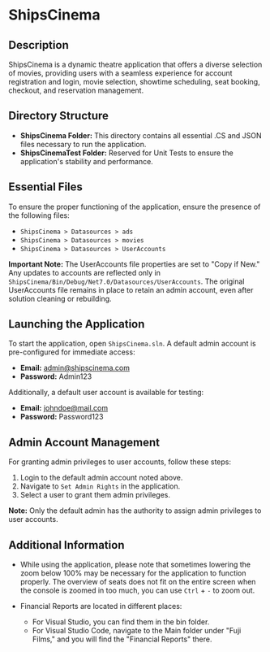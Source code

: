 # ShipsCinema

## Description
ShipsCinema is a dynamic theatre application that offers a diverse selection of movies, providing users with a seamless experience for account registration and login, movie selection, showtime scheduling, seat booking, checkout, and reservation management.

## Directory Structure
- **ShipsCinema Folder:** This directory contains all essential .CS and JSON files necessary to run the application.
- **ShipsCinemaTest Folder:** Reserved for Unit Tests to ensure the application's stability and performance.

## Essential Files
To ensure the proper functioning of the application, ensure the presence of the following files:
- `ShipsCinema > Datasources > ads`
- `ShipsCinema > Datasources > movies`
- `ShipsCinema > Datasources > UserAccounts`

**Important Note:** The UserAccounts file properties are set to "Copy if New." Any updates to accounts are reflected only in `ShipsCinema/Bin/Debug/Net7.0/Datasources/UserAccounts`. The original UserAccounts file remains in place to retain an admin account, even after solution cleaning or rebuilding.

## Launching the Application
To start the application, open `ShipsCinema.sln`. A default admin account is pre-configured for immediate access:

- **Email:** admin@shipscinema.com
- **Password:** Admin123

Additionally, a default user account is available for testing:

- **Email:** johndoe@mail.com
- **Password:** Password123

## Admin Account Management
For granting admin privileges to user accounts, follow these steps:

1. Login to the default admin account noted above.
2. Navigate to `Set Admin Rights` in the application.
3. Select a user to grant them admin privileges.

**Note:** Only the default admin has the authority to assign admin privileges to user accounts.

## Additional Information
- While using the application, please note that sometimes lowering the zoom below 100% may be necessary for the application to function properly. The overview of seats does not fit on the entire screen when the console is zoomed in too much, you can use `Ctrl` + `-` to zoom out.  

- Financial Reports are located in different places:
  - For Visual Studio, you can find them in the bin folder.
  - For Visual Studio Code, navigate to the Main folder under "Fuji Films," and you will find the "Financial Reports" there.

